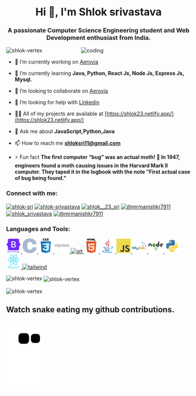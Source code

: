 <h1 align="center">Hi 👋, I'm Shlok srivastava</h1>
<h3 align="center">A passionate Computer Science Engineering student and Web Development enthusiast from India.</h3>

<img align="right" alt="coding" width="300" src="https://media.licdn.com/dms/image/v2/D5612AQGOmwfIE5mlWA/article-cover_image-shrink_720_1280/article-cover_image-shrink_720_1280/0/1674617947228?e=2147483647&v=beta&t=L-J1EFIJzlFXa-2bu5K-SqOT0PXYAaPZgXxnpneoF0U">

<p align="left"> <img src="https://komarev.com/ghpvc/?username=shlok-vertex&label=Profile%20views&color=0e75b6&style=flat" alt="shlok-vertex" /> </p>


- 🔭 I’m currently working on [Aerovia](https://aerovia.netlify.app/)

- 🌱 I’m currently learning **Java, Python, React Js, Node Js, Express Js, Mysql.**

- 👯 I’m looking to collaborate on [Aerovia](https://aerovia.netlify.app/)

- 🤝 I’m looking for help with [Linkedin](https://www.linkedin.com/in/shlok-sri/)

- 👨‍💻 All of my projects are available at [https://shlok23.netlify.app/](https://shlok23.netlify.app/)

- 💬 Ask me about **JavaScript,Python,Java**

- 📫 How to reach me **shloksri11@gmail.com**

- ⚡ Fun fact **The first computer “bug” was an actual moth! 🐛 In 1947, engineers found a moth causing issues in the Harvard Mark II computer. They taped it in the logbook with the note "First actual case of bug being found."**

<h3 align="left">Connect with me:</h3>
<p align="left">
<a href="https://linkedin.com/in/shlok-sri" target="blank"><img align="center" src="https://raw.githubusercontent.com/rahuldkjain/github-profile-readme-generator/master/src/images/icons/Social/linked-in-alt.svg" alt="shlok-sri" height="30" width="40" /></a>
<a href="https://stackoverflow.com/users/shlok-srivastava" target="blank"><img align="center" src="https://raw.githubusercontent.com/rahuldkjain/github-profile-readme-generator/master/src/images/icons/Social/stack-overflow.svg" alt="shlok-srivastava" height="30" width="40" /></a>
<a href="https://instagram.com/shlok__23_sri" target="blank"><img align="center" src="https://raw.githubusercontent.com/rahuldkjain/github-profile-readme-generator/master/src/images/icons/Social/instagram.svg" alt="shlok__23_sri" height="30" width="40" /></a>
<a href="https://www.hackerrank.com/@mrmanishkr7911" target="blank"><img align="center" src="https://raw.githubusercontent.com/rahuldkjain/github-profile-readme-generator/master/src/images/icons/Social/hackerrank.svg" alt="@mrmanishkr7911" height="30" width="40" /></a>
<a href="https://www.leetcode.com/shlok_srivastava" target="blank"><img align="center" src="https://raw.githubusercontent.com/rahuldkjain/github-profile-readme-generator/master/src/images/icons/Social/leet-code.svg" alt="shlok_srivastava" height="30" width="40" /></a>
<a href="https://www.hackerearth.com/@mrmanishkr7911" target="blank"><img align="center" src="https://raw.githubusercontent.com/rahuldkjain/github-profile-readme-generator/master/src/images/icons/Social/hackerearth.svg" alt="@mrmanishkr7911" height="30" width="40" /></a>
</p>

<h3 align="left">Languages and Tools:</h3>
<p align="left"> <a href="https://getbootstrap.com" target="_blank" rel="noreferrer"> <img src="https://raw.githubusercontent.com/devicons/devicon/master/icons/bootstrap/bootstrap-plain-wordmark.svg" alt="bootstrap" width="40" height="40"/> </a> <a href="https://www.cprogramming.com/" target="_blank" rel="noreferrer"> <img src="https://raw.githubusercontent.com/devicons/devicon/master/icons/c/c-original.svg" alt="c" width="40" height="40"/> </a> <a href="https://www.w3schools.com/css/" target="_blank" rel="noreferrer"> <img src="https://raw.githubusercontent.com/devicons/devicon/master/icons/css3/css3-original-wordmark.svg" alt="css3" width="40" height="40"/> </a> <a href="https://expressjs.com" target="_blank" rel="noreferrer"> <img src="https://raw.githubusercontent.com/devicons/devicon/master/icons/express/express-original-wordmark.svg" alt="express" width="40" height="40"/> </a> <a href="https://git-scm.com/" target="_blank" rel="noreferrer"> <img src="https://www.vectorlogo.zone/logos/git-scm/git-scm-icon.svg" alt="git" width="40" height="40"/> </a> <a href="https://www.w3.org/html/" target="_blank" rel="noreferrer"> <img src="https://raw.githubusercontent.com/devicons/devicon/master/icons/html5/html5-original-wordmark.svg" alt="html5" width="40" height="40"/> </a> <a href="https://www.java.com" target="_blank" rel="noreferrer"> <img src="https://raw.githubusercontent.com/devicons/devicon/master/icons/java/java-original.svg" alt="java" width="40" height="40"/> </a> <a href="https://developer.mozilla.org/en-US/docs/Web/JavaScript" target="_blank" rel="noreferrer"> <img src="https://raw.githubusercontent.com/devicons/devicon/master/icons/javascript/javascript-original.svg" alt="javascript" width="40" height="40"/> </a> <a href="https://www.mysql.com/" target="_blank" rel="noreferrer"> <img src="https://raw.githubusercontent.com/devicons/devicon/master/icons/mysql/mysql-original-wordmark.svg" alt="mysql" width="40" height="40"/> </a> <a href="https://nodejs.org" target="_blank" rel="noreferrer"> <img src="https://raw.githubusercontent.com/devicons/devicon/master/icons/nodejs/nodejs-original-wordmark.svg" alt="nodejs" width="40" height="40"/> </a> <a href="https://www.python.org" target="_blank" rel="noreferrer"> <img src="https://raw.githubusercontent.com/devicons/devicon/master/icons/python/python-original.svg" alt="python" width="40" height="40"/> </a> <a href="https://reactjs.org/" target="_blank" rel="noreferrer"> <img src="https://raw.githubusercontent.com/devicons/devicon/master/icons/react/react-original-wordmark.svg" alt="react" width="40" height="40"/> </a> <a href="https://tailwindcss.com/" target="_blank" rel="noreferrer"> <img src="https://www.vectorlogo.zone/logos/tailwindcss/tailwindcss-icon.svg" alt="tailwind" width="40" height="40"/> </a> </p>

<p><img align="left" src="https://github-readme-stats.vercel.app/api/top-langs?username=shlok-vertex&show_icons=true&locale=en&layout=compact" alt="shlok-vertex" /></p>

<p>&nbsp;<img align="center" src="https://github-readme-stats.vercel.app/api?username=shlok-vertex&show_icons=true&locale=en" alt="shlok-vertex" /></p>

<p><img align="center" src="https://github-readme-streak-stats.herokuapp.com/?user=shlok-vertex&" alt="shlok-vertex" /></p>



## Watch snake eating my github contributions. 

![snake gif](https://github.com/Shlok-Vertex/Shlok-Vertex/blob/output/github-contribution-grid-snake.svg)

